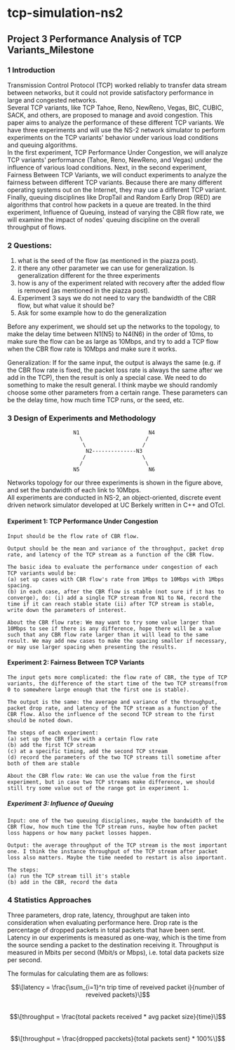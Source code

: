 # tcp-simulation-ns2

## Project 3 Performance Analysis of TCP Variants_Milestone

### 1 Introduction
Transmission Control Protocol (TCP) worked reliably to transfer data stream between networks, but it could not provide satisfactory performance in large and congested networks.   
Several TCP variants, like TCP Tahoe, Reno, NewReno, Vegas, BIC, CUBIC, SACK, and others, are proposed to manage and avoid congestion. This paper aims to analyze the performance of these different TCP variants. We have three experiments and will use the NS-2 network simulator to perform experiments on the TCP variants' behavior under various load conditions and queuing algorithms.  
In the first experiment, TCP Performance Under Congestion, we will analyze TCP variants' performance (Tahoe, Reno, NewReno, and Vegas) under the influence of various load conditions. Next,  in the second experiment, Fairness Between TCP Variants, we will conduct experiments to analyze the fairness between different TCP variants.  Because there are many different operating systems out on the Internet, they may use a different TCP variant. Finally, queuing disciplines like DropTail and Random Early Drop (RED) are algorithms that control how packets in a queue are treated. In the third experiment, Influence of Queuing, instead of varying the CBR flow rate, we will examine the impact of nodes' queuing discipline on the overall throughput of flows.


### 2 Questions:
1. what is the seed of the flow (as mentioned in the piazza post).
2. it there any other parameter we can use for generalization. Is generalization different for the three experiments
3. how is any of the experiment related with recovery after the added flow is removed (as mentioned in the piazza post).
4. Experiment 3 says we do not need to vary the bandwidth of the CBR flow, but what value it should be?
5. Ask for some example how to do the generalization

Before any experiment, we should set up the networks to the topology, to make the delay time between N1(N5) to N4(N6) in the order of 10ms, to make sure the flow can be as large as 10Mbps, and try to add a TCP flow when the CBR flow rate is 10Mbps and make sure it works.

Generalization: If for the same input, the output is always the same (e.g. if the CBR flow rate is fixed, the packet loss rate is always the same after we add in the TCP), then the result is only a special case. We need to do something to make the result general. I think maybe we should randomly choose some other parameters from a certain range. These parameters can be the delay time, how much time TCP runs, or the seed, etc.

### 3 Design of Experiments and Methodology
                         N1                      N4
                           \                    /
                            \                  /
                             N2--------------N3
                            /                  \
                           /                    \
                         N5                      N6
Networks topology for our three experiments is shown in the figure above, and set the bandwidth of each link to 10Mbps.  
All experiments are conducted in NS-2, an object-oriented, discrete event driven network simulator developed at UC Berkely written in C++ and OTcl.  


#### Experiment 1: TCP Performance Under Congestion

	Input should be the flow rate of CBR flow.

	Output should be the mean and variance of the throughput, packet drop rate, and latency of the TCP stream as a function of the CBR flow.

	The basic idea to evaluate the performance under congestion of each TCP variants would be: 
	(a) set up cases with CBR flow's rate from 1Mbps to 10Mbps with 1Mbps spacing. 
	(b) in each case, after the CBR flow is stable (not sure if it has to converge), do: (i) add a single TCP stream from N1 to N4, record the time if it can reach stable state (ii) after TCP stream is stable, write down the parameters of interest.

	About the CBR flow rate: We may want to try some value larger than 10Mbps to see if there is any difference, hope there will be a value such that any CBR flow rate larger than it will lead to the same result. We may add new cases to make the spacing smaller if necessary, or may use larger spacing when presenting the results.

	
#### Experiment 2: Fairness Between TCP Variants

	The input gets more complicated: the flow rate of CBR, the type of TCP variants, the difference of the start time of the two TCP streams(from 0 to somewhere large enough that the first one is stable).
	
	The output is the same: the average and variance of the throughput, packet drop rate, and latency of the TCP stream as a function of the CBR flow. Also the influence of the second TCP stream to the first should be noted down.

	The steps of each experiment:
	(a) set up the CBR flow with a certain flow rate
	(b) add the first TCP stream
	(c) at a specific timing, add the second TCP stream
	(d) record the parameters of the two TCP streams till sometime after both of them are stable

	About the CBR flow rate: We can use the value from the first experiment, but in case two TCP streams make difference, we should still try some value out of the range got in experiment 1.
	
	
##### Experiment 3: Influence of Queuing

	Input: one of the two queuing disciplines, maybe the bandwidth of the CBR flow, how much time the TCP stream runs, maybe how often packet loss happens or how many packet losses happen.

	Output: the average throughput of the TCP stream is the most important one. I think the instance throughput of the TCP stream after packet loss also matters. Maybe the time needed to restart is also important.

	The steps:
	(a) run the TCP stream till it's stable
	(b) add in the CBR, record the data

### 4 Statistics Approaches
Three parameters, drop rate, latency, throughput are taken into consideration when evaluating performance here. Drop rate is the percentage of dropped packets in total packets that have been sent. Latency in our experiments is measured as one-way, which is the time from the source sending a packet to the destination receiving it. Throughput is measured in Mbits per second (Mbit/s or Mbps), i.e. total data packets size per second.  

The formulas for calculating them are as follows:  
  
$$\[latency = \frac{\sum_{i=1}^n trip time of reveived packet i}{number of reveived packets}\]$$  
$$\[throughput = \frac{total packets received * avg packet size}{time}\]$$  
$$\[throughput = \frac{dropped pacckets}{total packets sent} * 100%\]$$  